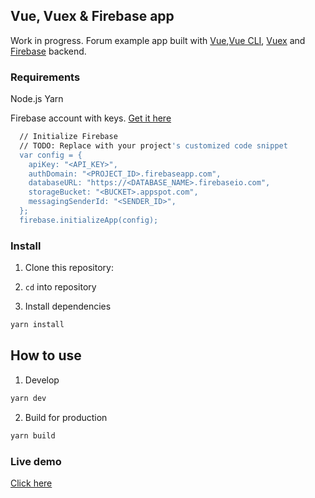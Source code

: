 ## Vue, Vuex & Firebase app

Work in progress. Forum example app built with [Vue](https://vuejs.org/),[Vue CLI](https://github.com/vuejs/vue-cli),  [Vuex](https://vuex.vuejs.org/) and [Firebase](https://firebase.google.com/) backend.


### Requirements

Node.js
Yarn

Firebase account with keys. [Get it here](https://firebase.google.com/)

```bash
  // Initialize Firebase
  // TODO: Replace with your project's customized code snippet
  var config = {
    apiKey: "<API_KEY>",
    authDomain: "<PROJECT_ID>.firebaseapp.com",
    databaseURL: "https://<DATABASE_NAME>.firebaseio.com",
    storageBucket: "<BUCKET>.appspot.com",
    messagingSenderId: "<SENDER_ID>",
  };
  firebase.initializeApp(config);
```
   
### Install

1. Clone this repository:

2. `cd` into repository

3. Install dependencies 

```bash
yarn install
```

## How to use

1. Develop

```bash
yarn dev
```

2. Build for production

```bash
yarn build
```

### Live demo

[Click here](https://vue-forum-firebase.netlify.com/)
